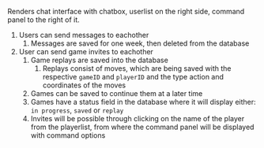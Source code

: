 Renders chat interface with chatbox, userlist on the right side, command panel to the right of it.

1. Users can send messages to eachother
   1. Messages are saved for one week, then deleted from the database
2. User can send game invites to eachother
   1. Game replays are saved into the database
      1. Replays consist of moves, which are being saved with the respective `gameID` and `playerID` and the type action and coordinates of the moves
   2. Games can be saved to continue them at a later time
   3. Games have a status field in the database where it will display either: `in progress`, `saved` or `replay`
   4. Invites will be possible through clicking on the name of the player from the playerlist, from where the command panel will be displayed with command options
